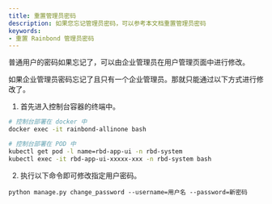 ```yaml
---
title: 重置管理员密码
description: 如果您忘记管理员密码，可以参考本文档重置管理员密码
keywords:
- 重置 Rainbond 管理员密码
---
```


普通用户的密码如果忘记了，可以由企业管理员在用户管理页面中进行修改。

如果企业管理员密码忘记了且只有一个企业管理员。那就只能通过以下方式进行修改了。

1. 首先进入控制台容器的终端中。

```bash
# 控制台部署在 docker 中
docker exec -it rainbond-allinone bash

# 控制台部署在 POD 中
kubectl get pod -l name=rbd-app-ui -n rbd-system
kubectl exec -it rbd-app-ui-xxxxx-xxx -n rbd-system bash
```

2. 执行以下命令即可修改指定用户密码。

```
python manage.py change_password --username=用户名 --password=新密码
```

